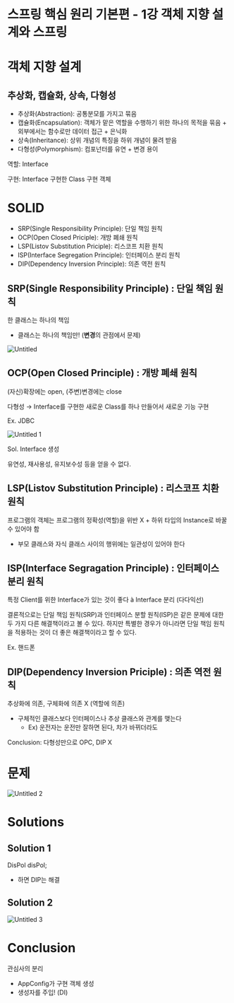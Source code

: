 # 스프링 핵심 원리 기본편 - 1강 객체 지향 설계와 스프링

# 객체 지향 설계

## 추상화, 캡슐화, 상속, 다형성

- 추상화(Abstraction): 공통분모를 가지고 묶음
- 캡슐화(Encapsulation): 객체가 맡은 역할을 수행하기 위한 하나의 목적을 묶음 + 외부에서는 함수로만 데이터 접근 + 은닉화
- 상속(Inheritance): 상위 개념의 특징을 하위 개념이 물려 받음
- 다형성(Polymorphism): 컴포넌터를 유연 + 변경 용이

역할: Interface

구현: Interface 구현한 Class 구현 객체

# SOLID

- SRP(Single Responsibility Principle): 단일 책임 원칙
- OCP(Open Closed Priciple): 개방 폐쇄 원칙
- LSP(Listov Substitution Priciple): 리스코프 치환 원칙
- ISP(Interface Segregation Principle): 인터페이스 분리 원칙
- DIP(Dependency Inversion Principle): 의존 역전 원칙

## **SRP(Single Responsibility Principle) : 단일 책임 원칙**

한 클래스는 하나의 책임

- 클래스는 하나의 책임만! (**변경**의 관점에서 문제)

![Untitled](https://user-images.githubusercontent.com/61227459/180646596-c9e0ed61-9ed7-4bb5-8c36-5890cf9f9eef.png)

## **OCP(Open Closed Principle) : 개방 폐쇄 원칙**

(자신)확장에는 open, (주변)변경에는 close

다형성 → Interface를 구현한 새로운 Class를 하나 만들어서 새로운 기능 구현

Ex. JDBC

![Untitled 1](https://user-images.githubusercontent.com/61227459/180646590-1c2f1778-93ff-4e0d-90e2-80505b12570d.png)

Sol. Interface 생성

유연성, 재사용성, 유지보수성 등을 얻을 수 없다.

## **LSP(Listov Substitution Principle) : 리스코프 치환 원칙**

프로그램의 객체는 프로그램의 정확성(역할)을 위반 X + 하위 타입의 Instance로 바꿀 수 있어야 함

- 부모 클래스와 자식 클래스 사이의 행위에는 일관성이 있어야 한다

## I**SP(Interface Segragation Principle) : 인터페이스 분리 원칙**

특정 Client를 위한 Interface가 있는 것이 좋다 à Interface 분리 (다다익선)

결론적으로는 단일 책임 원칙(SRP)과 인터페이스 분할 원칙(ISP)은 같은 문제에 대한 두 가지 다른 해결책이라고 볼 수 있다. 하지만 특별한 경우가 아니라면 단일 책임 원칙을 적용하는 것이 더 좋은 해결책이라고 할 수 있다.

Ex. 핸드폰

## **DIP(Dependency Inversion Priciple) : 의존 역전 원칙**

추상화에 의존, 구체화에 의존 X (역할에 의존)

- 구체적인 클래스보다 인터페이스나 추상 클래스와 관계를 맺는다
    - Ex) 운전자는 운전만 잘하면 된다, 차가 바뀌더라도

Conclusion: 다형성만으로 OPC, DIP X

# 문제

![Untitled 2](https://user-images.githubusercontent.com/61227459/180646592-d5aad4de-d2ca-422d-8e22-a08466231c4e.png)

# Solutions

## Solution 1

DisPol disPol;

- 하면 DIP는 해결

## Solution 2

![Untitled 3](https://user-images.githubusercontent.com/61227459/180646595-c136be56-f890-470d-9c74-7805a9fb4c3f.png)

# Conclusion

관심사의 분리

- AppConfig가 구현 객체 생성
- 생성자를 주입! (DI)